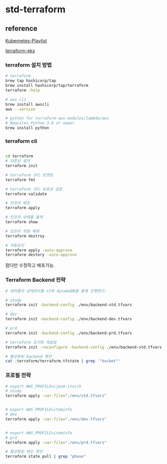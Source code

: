 # std-terraform

## reference

[Kubernetes-Playlist](https://github.com/ravindrasinghh/Kubernetes-Playlist)

[terraform-eks](https://spacelift.io/blog/terraform-eks)

### terraform 설치 방법
```bash
# terraform
brew tap hashicorp/tap
brew install hashicorp/tap/terraform
terraform -help

# aws cli
brew install awscli
aws --version

# python for terraform-aws-modules/lambda/aws
# Requires Python 3.6 or newer.
brew install python
```

### terraform cli
```bash

cd terraform
# 의존성 설치
terraform init

# terraform 코드 포멧팅
terraform fmt

# terraform 코드 유효성 검증
terraform validate

# 인프라 배포
terraform apply

# 인프라 상태를 출력
terraform show

# 인프라 적용 해제
terraform destroy

# 자동승인
terraform apply -auto-approve
terraform destory -auto-approve
```
람다만 수정하고 배포가능.

### Terraform Backend 전략
```bash
# 테라폼의 상태관리를 s3와 dynamoDB를 통해 진행한다.

# study
terraform init -backend-config ./env/backend-std.tfvars

# dev
terraform init -backend-config ./env/backend-dev.tfvars

# prd
terraform init -backend-config ./env/backend-prd.tfvars

# terraform 초기화 재설정
terraform init -reconfigure -backend-config ./env/backend-std.tfvars

# 활성화된 backend 확인
cat .terraform/terraform.tfstate | grep '"bucket"'
```

### 프로필 전략
```bash
# export AWS_PROFILE=cjenm-itarch
# study
terraform apply -var-file="./env/std.tfvars"


# export AWS_PROFILE=iteminfo
# dev
terraform apply -var-file="./env/dev.tfvars"


# export AWS_PROFILE=iteminfo
# prd
terraform apply -var-file="./env/prd.tfvars"

# 활성화된 변수 확인
terraform state pull | grep "phase"
```